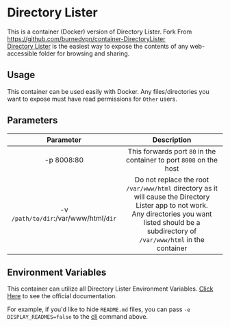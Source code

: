 # Directory Lister

This is a container (Docker) version of Directory Lister.
Fork From https://github.com/burnedvpn/container-DirectoryLister<br>
[Directory Lister](https://github.com/DirectoryLister/DirectoryLister) is the easiest way to expose the contents of any web-accessible folder for browsing and sharing.

## Usage

This container can be used easily with Docker. Any files/directories you want to expose must have read permissions for `Other` users.



## Parameters

| Parameter | Description |
| :-: | :-: |
| -p 8008:80 | This forwards port `80` in the container to port `8008` on the host |
| -v `/path/to/dir`:/var/www/html/`dir` | Do not replace the root `/var/www/html` directory as it will cause the Directory Lister app to not work.<br/>Any directories you want listed should be a subdirectory of `/var/www/html` in the container |

## Environment Variables

This container can utilize all Directory Lister Environment Variables. [Click Here](https://docs.directorylister.com/configuration/app-config-reference) to see the official documentation.

For example, if you'd like to hide `README.md` files, you can pass `-e DISPLAY_READMES=false` to the [cli](#cli) command above.

